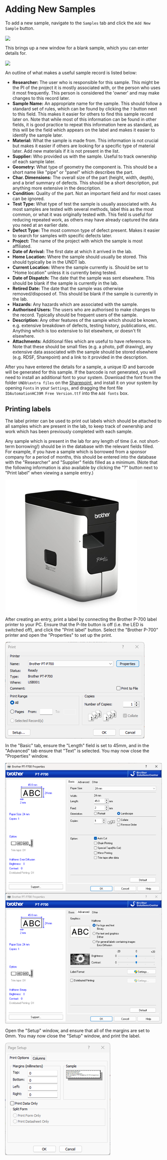 # Adding New Samples

To add a new sample, navigate to the `Samples` tab and click the `Add New Sample` button.

<img align="center" src="https://raw.githubusercontent.com/undt-group-handbook/undt-handbook-v1.0/main/book/template/resources/undb/new_sample.png">

This brings up a new window for a blank sample, which you can enter details for.

<img align="center" src="https://raw.githubusercontent.com/undt-group-handbook/undt-handbook-v1.0/main/book/template/resources/undb/sample_record.png">

An outline of what makes a useful sample record is listed below:

- **Researcher:**
	The user who is responsible for this sample. This might be the PI of the project it is mostly associated with, or the person who uses it most frequently. This person is considered the 'owner' and may make changes to this record later.
- **Sample Name:**
	An appropriate name for the sample. This should follow a standard set of rules, which can be found by clicking the `?` button next to this field. This makes it easier for others to find this sample record later on. Note that while most of this information can be found in other fields, it is good practice to repeat this information here as standard, as this will be the field which appears on the label and makes it easier to identify the sample later.
- **Material:**
	What the sample is made from. This information is not crucial but makes it easier if others are looking for a specific type of material later. Add new materials if it is not present in the list.
- **Supplier:**
	Who provided us with the sample. Useful to track ownership of each sample later.
- **Geometry:**
	What type of geometry the component is. This should be a short name like "pipe" or "panel" which describes the part.
- **Char. Dimensions:**
	The overall size of the part (height, width, depth), and a brief summary of defects. This should be a short description, put anything more extensive in the description.
- **Condition:**
	Quality of the part. Not an important field and for most cases can be ignored.
- **Test Type:**
	What type of test the sample is usually associated with. As most samples are tested with several methods, label this as the most common, or what it was originally tested with. This field is useful for reducing repeated work, as others may have already captured the data you need at an earlier date.
- **Defect Type:**
	The most common type of defect present. Makes it easier to search for samples with specific defects later.
- **Project:**
	The name of the project with which the sample is most affiliated.
- **Date of Arrival:**
	The first date at which it arrived in the lab.
- **Home Location:**
	Where the sample should usually be stored. This should typically be in the UNDT lab.
- **Current Location:**
	Where the sample currently is. Should be set to "Home location" unless it is currently being tested.
- **Date of Dispatch:**
	The date that the sample was sent elsewhere. This should be blank if the sample is currently in the lab.
- **Retired Date:**
	The date that the sample was otherwise removed/disposed of. This should be blank if the sample is currently in the lab.
- **Hazards:**
	Any hazards which are associated with the sample.
- **Authorised Users:**
	The users who are authorised to make changes to the record. Typically should be frequent users of the sample.
- **Description:**
	Any other features of the sample which should be known, e.g. extensive breakdown of defects, testing history, publications, etc. Anything which is too extensive to list elsewhere, or doesn't fit elsewhere.
- **Attachments:**
	Additional files which are useful to have reference to. Note that these should be small files (e.g. a photo, pdf drawing), any extensive data associated with the sample should be stored elsewhere (e.g. RDSF, Sharepoint) and a link to it provided in the description.

After you have entered the details for a sample, a unique ID and barcode will be generated for this sample. If the barcode is not generated, you will need to install an additional font to your system. Download the font from the folder `UNDb\extra files` on the [Sharepoint](https://uob.sharepoint.com/teams/grp-UNDTGroup/Shared%20Documents/Forms/AllItems.aspx), and install it on your system by opening `Fonts` in your `Settings`, and dragging the font file `IDAutomationHC39M Free Version.ttf` into the `Add fonts` box.



## Printing labels

The label printer can be used to print out labels which should be attached to all samples which are present in the lab, to keep track of ownership and work which has been previously completed with each sample.

Any sample which is present in the lab for any length of time (i.e. not short-term borrowing!) should be in the database with the relevant fields filled. For example, if you have a sample which is borrowed from a sponsor company for a period of months, this should be entered into the database with the "Researcher" and "Supplier" fields filled as a minimum.
(Note that the following information is also available by clicking the "?" button next to "Print label" when viewing a sample entry.)

<img align="center" src="https://raw.githubusercontent.com/undt-group-handbook/undt-handbook-v1.0/main/book/template/resources/undb/printer.jpg">

After creating an entry, print a label by connecting the Brother P-700 label printer to your PC. Ensure that the P-lite button is off (i.e. the LED is switched off), and click the "Print label" button. Select the "Brother P-700" printer and open the "Properties" to set up the print.

<img align="center" src="https://raw.githubusercontent.com/undt-group-handbook/undt-handbook-v1.0/main/book/template/resources/undb/print_screen.png">

In the "Basic" tab, ensure the "Length" field is set to 45mm, and in the "Advanced" tab ensure that "Text" is selected. You may now close the "Properties" window.

<img align="center" src="https://raw.githubusercontent.com/undt-group-handbook/undt-handbook-v1.0/main/book/template/resources/undb/basic_settings.png">

<img align="center" src="https://raw.githubusercontent.com/undt-group-handbook/undt-handbook-v1.0/main/book/template/resources/undb/advanced_settings.png">

Open the "Setup" window, and ensure that all of the margins are set to 0mm. You may now close the "Setup" window, and print the label.

<img align="center" src="https://raw.githubusercontent.com/undt-group-handbook/undt-handbook-v1.0/main/book/template/resources/undb/page_setup.png">
